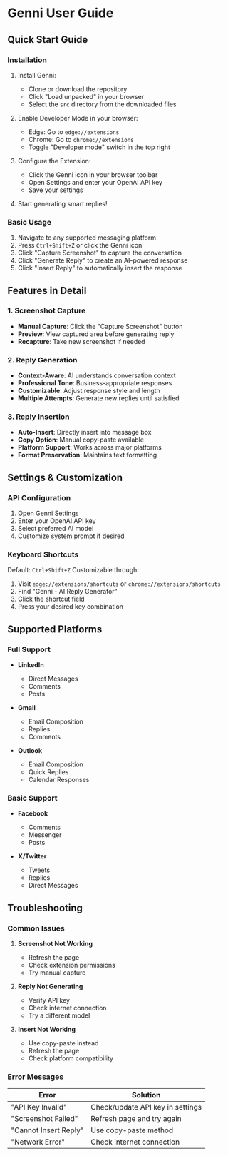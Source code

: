 # Genni User Guide

## Quick Start Guide

### Installation
1. Install Genni:
   - Clone or download the repository
   - Click "Load unpacked" in your browser
   - Select the `src` directory from the downloaded files

2. Enable Developer Mode in your browser:
   - Edge: Go to `edge://extensions`
   - Chrome: Go to `chrome://extensions`
   - Toggle "Developer mode" switch in the top right

3. Configure the Extension:
   - Click the Genni icon in your browser toolbar
   - Open Settings and enter your OpenAI API key
   - Save your settings

4. Start generating smart replies!

### Basic Usage
1. Navigate to any supported messaging platform
2. Press `Ctrl+Shift+Z` or click the Genni icon
3. Click "Capture Screenshot" to capture the conversation
4. Click "Generate Reply" to create an AI-powered response
5. Click "Insert Reply" to automatically insert the response

## Features in Detail

### 1. Screenshot Capture
- **Manual Capture**: Click the "Capture Screenshot" button
- **Preview**: View captured area before generating reply
- **Recapture**: Take new screenshot if needed

### 2. Reply Generation
- **Context-Aware**: AI understands conversation context
- **Professional Tone**: Business-appropriate responses
- **Customizable**: Adjust response style and length
- **Multiple Attempts**: Generate new replies until satisfied

### 3. Reply Insertion
- **Auto-Insert**: Directly insert into message box
- **Copy Option**: Manual copy-paste available
- **Platform Support**: Works across major platforms
- **Format Preservation**: Maintains text formatting

## Settings & Customization

### API Configuration
1. Open Genni Settings
2. Enter your OpenAI API key
3. Select preferred AI model
4. Customize system prompt if desired


### Keyboard Shortcuts
Default: `Ctrl+Shift+Z`
Customizable through:
1. Visit `edge://extensions/shortcuts` or `chrome://extensions/shortcuts`
2. Find "Genni - AI Reply Generator"
3. Click the shortcut field
4. Press your desired key combination

## Supported Platforms

### Full Support
- **LinkedIn**
  - Direct Messages
  - Comments
  - Posts

- **Gmail**
  - Email Composition
  - Replies
  - Comments

- **Outlook**
  - Email Composition
  - Quick Replies
  - Calendar Responses

### Basic Support
- **Facebook**
  - Comments
  - Messenger
  - Posts

- **X/Twitter**
  - Tweets
  - Replies
  - Direct Messages

## Troubleshooting

### Common Issues

1. **Screenshot Not Working**
   - Refresh the page
   - Check extension permissions
   - Try manual capture

2. **Reply Not Generating**
   - Verify API key
   - Check internet connection
   - Try a different model

3. **Insert Not Working**
   - Use copy-paste instead
   - Refresh the page
   - Check platform compatibility

### Error Messages

| Error | Solution |
|-------|----------|
| "API Key Invalid" | Check/update API key in settings |
| "Screenshot Failed" | Refresh page and try again |
| "Cannot Insert Reply" | Use copy-paste method |
| "Network Error" | Check internet connection |
